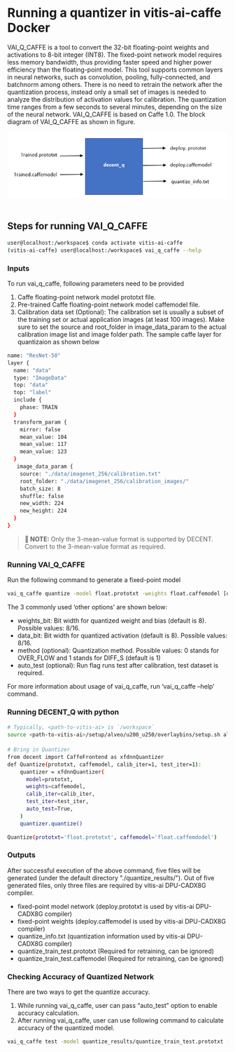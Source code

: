 # Running a quantizer in vitis-ai-caffe Docker
VAI_Q_CAFFE is a tool to convert the 32-bit floating-point weights and activations to 8-bit integer (INT8). The fixed-point network model requires less memory bandwidth, thus providing faster speed and higher power efficiency than the floating-point model. This tool supports common layers in neural networks, such as convolution, pooling, fully-connected, and batchnorm among others. There is no need to retrain the network after the quantization process, instead only a small set of images is needed to analyze the distribution of activation values for calibration. The quantization time ranges from a few seconds to several minutes, depending on the size of the neural network. VAI_Q_CAFFE is based on Caffe 1.0. The block diagram of VAI_Q_CAFFE as shown in figure.

<div align="center">
<img src="img/Blockdiagram_decent.png"><br><br>
</div>

## Steps for running VAI_Q_CAFFE

```sh
user@localhost:/workspace$ conda activate vitis-ai-caffe
(vitis-ai-caffe) user@localhost:/workspace$ vai_q_caffe --help

```

### Inputs<br />
To run vai_q_caffe, following parameters need to be provided<br />

1.	Caffe floating-point network model prototxt file.
2.	Pre-trained Caffe floating-point network model caffemodel file.
3.	Calibration data set (Optional): The calibration set is usually a subset of the           training set or actual application images (at least 100 images). Make sure to set the     source and root_folder in image_data_param to the actual calibration image list and       image folder path. The sample caffe layer for quantizaion as shown below
``` sh
name: "ResNet-50"
layer {
  name: "data"
  type: "ImageData"
  top: "data"
  top: "label"
  include {
    phase: TRAIN
  }
  transform_param {
    mirror: false
    mean_value: 104
    mean_value: 117
    mean_value: 123
  }
   image_data_param {
    source: "./data/imagenet_256/calibration.txt"
    root_folder: "./data/imagenet_256/calibration_images/"
    batch_size: 8
    shuffle: false
    new_width: 224
    new_height: 224
  }
}

```

>**:pushpin: NOTE:** Only the 3-mean-value format is supported by DECENT. Convert to the 3-mean-value format as required.

### Running VAI_Q_CAFFE <br />
Run the following command to generate a fixed-point model
```sh
vai_q_caffe quantize -model float.prototxt -weights float.caffemodel [other options]

```
The 3 commonly used ‘other options’ are shown below:<br />
  -	weights_bit: Bit width for quantized weight and bias (default is 8). Possible values: 8/16.<br />
  -	data_bit: Bit width for quantized activation (default is 8). Possible values: 8/16.<br />
  -	method (optional): Quantization method. Possible values: 0 stands for OVER_FLOW and  1 stands for DIFF_S (default is 1)<br />
  -	auto_test (optional): Run flag runs test after calibration, test dataset is required.<br />

For more information about usage of vai_q_caffe, run ‘vai_q_caffe –help’ command.

### Running DECENT_Q with python <br />
```sh
# Typically, <path-to-vitis-ai> is `/workspace`
source <path-to-vitis-ai>/setup/alveo/u200_u250/overlaybins/setup.sh alveo-u200

# Bring in Quantizer
from decent import CaffeFrontend as xfdnnQuantizer
def Quantize(prototxt, caffemodel, calib_iter=1, test_iter=1):
    quantizer = xfdnnQuantizer(
      model=prototxt,
      weights=caffemodel,
      calib_iter=calib_iter,
      test_iter=test_iter,
      auto_test=True,
    )
    quantizer.quantize()
```

```sh
Quantize(prototxt='float.prototxt', caffemodel='float.caffemdodel')
```

### Outputs
After successful execution of the above command, five files will be generated (under the default directory "./quantize_results/"). Out of five generated files, only three files are required by vitis-ai DPU-CADX8G compiler.<br />

  - fixed-point model network (deploy.prototxt is used by vitis-ai DPU-CADX8G compiler)<br />
  -	fixed-point weights (deploy.caffemodel is used by vitis-ai DPU-CADX8G compiler)<br />
  -	quantize_info.txt (quantization information used by vitis-ai DPU-CADX8G compiler)<br />
  -	quantize_train_test.prototxt (Required for retraining, can be ignored)<br />
  -	quantize_train_test.caffemodel (Required for retraining, can be ignored)<br />

### Checking Accuracy of Quantized Network<br />
There are two ways to get the quantize accuracy. <br />

1.	While running vai_q_caffe, user can pass “auto_test” option to enable accuracy calculation.<br />
2.	After running vai_q_caffe, user can use following command to calculate accuracy of the quantized model. <br />

```sh
vai_q_caffe test -model quantize_results/quantize_train_test.prototxt -weights quantize_results/quantize_train_test.caffemodel  -test_iter 100
```


